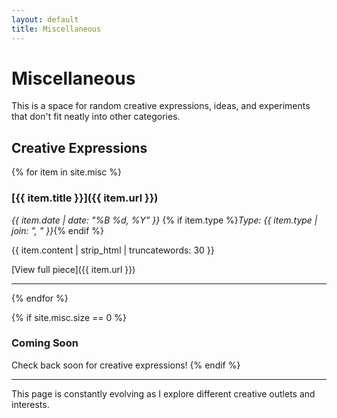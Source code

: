 ```yaml
---
layout: default
title: Miscellaneous
---
```


# Miscellaneous

This is a space for random creative expressions, ideas, and experiments that don't fit neatly into other categories.

## Creative Expressions

{% for item in site.misc %}
### [{{ item.title }}]({{ item.url }})
*{{ item.date | date: "%B %d, %Y" }}*
{% if item.type %}*Type: {{ item.type | join: ", " }}*{% endif %}

{{ item.content | strip_html | truncatewords: 30 }}

[View full piece]({{ item.url }})

---
{% endfor %}

{% if site.misc.size == 0 %}
### Coming Soon
Check back soon for creative expressions!
{% endif %}

---

This page is constantly evolving as I explore different creative outlets and interests. 
